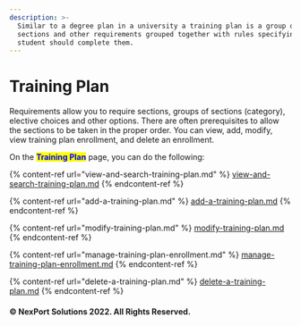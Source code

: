 ```yaml
---
description: >-
  Similar to a degree plan in a university a training plan is a group of
  sections and other requirements grouped together with rules specifying how a
  student should complete them.
---
```


# Training Plan

Requirements allow you to require sections, groups of sections (category), elective choices and other options. There are often prerequisites to allow the sections to be taken in the proper order. You can view, add, modify, view training plan enrollment, and delete an enrollment.

On the <mark style="color:blue;">**Training Plan**</mark> page, you can do the following:

{% content-ref url="view-and-search-training-plan.md" %}
[view-and-search-training-plan.md](view-and-search-training-plan.md)
{% endcontent-ref %}

{% content-ref url="add-a-training-plan.md" %}
[add-a-training-plan.md](add-a-training-plan.md)
{% endcontent-ref %}

{% content-ref url="modify-training-plan.md" %}
[modify-training-plan.md](modify-training-plan.md)
{% endcontent-ref %}

{% content-ref url="manage-training-plan-enrollment.md" %}
[manage-training-plan-enrollment.md](manage-training-plan-enrollment.md)
{% endcontent-ref %}

{% content-ref url="delete-a-training-plan.md" %}
[delete-a-training-plan.md](delete-a-training-plan.md)
{% endcontent-ref %}

#### © NexPort Solutions 2022. All Rights Reserved.
